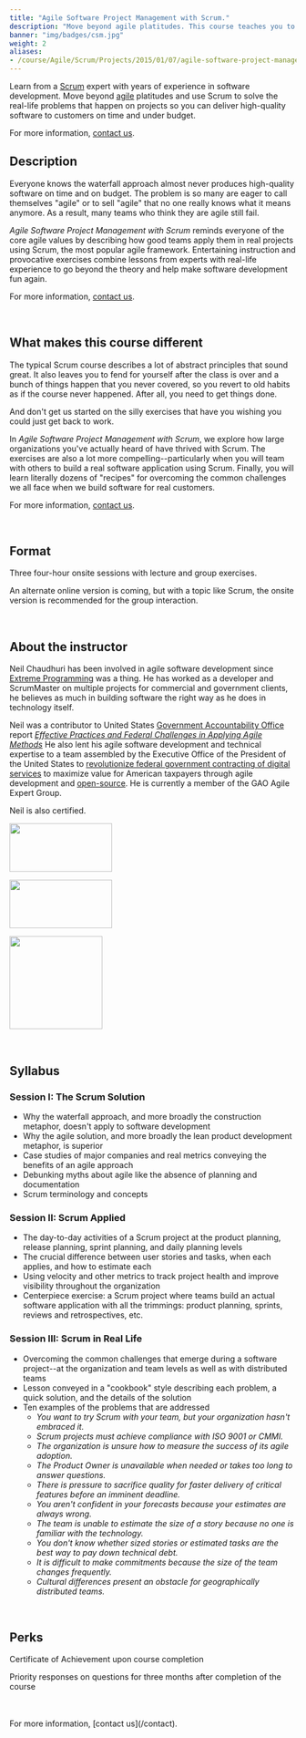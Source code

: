 ```yaml
---
title: "Agile Software Project Management with Scrum."
description: "Move beyond agile platitudes. This course teaches you to use Scrum to solve real-life problems on projects and deliver high-quality software."
banner: "img/badges/csm.jpg"
weight: 2
aliases:
- /course/Agile/Scrum/Projects/2015/01/07/agile-software-project-management-with-scrum
---
```


Learn from a [Scrum](/tags/scrum) expert with years of experience in software development. Move beyond [agile](/tags/agile) platitudes and use
Scrum to solve the real-life problems that happen
on projects so you can deliver high-quality software to customers on time and under budget.

For more information, [contact us](/contact).

## Description
Everyone knows the waterfall approach almost never produces
high-quality software on time and on budget. The problem is so many are eager to call themselves "agile" or to sell
"agile" that no one really knows what it means anymore. As a result, many teams who think they are agile still fail.

*Agile Software Project Management with Scrum* reminds everyone of the core agile values by describing how good teams
apply them in real projects using Scrum, the most popular agile framework. Entertaining instruction and provocative
exercises combine lessons from experts with real-life experience to go beyond the theory and help make software
development fun again.

For more information, [contact us](/contact).

<br>

## What makes this course different
The typical Scrum course describes a lot of abstract principles that sound great. It also leaves you to
fend for yourself after the class is over and a bunch of things happen that you never covered, so you revert to old habits
as if the course never happened. After all, you need to get things done.

And don't get us started on the silly exercises that have you wishing you could just get back to work.

In *Agile Software Project Management with Scrum*, we explore how large organizations you've actually heard of have
thrived with Scrum. The exercises are also a lot more compelling--particularly when you
will team with others to build a real software application using Scrum. Finally,
you will learn literally dozens of "recipes" for overcoming the common challenges we all face when we build software for real
customers.

For more information, [contact us](/contact).

<br>

## Format
Three four-hour onsite sessions with lecture and group exercises.

An alternate online version is coming, but with a topic like Scrum, the onsite version is recommended for the group interaction.

<br>

## About the instructor

Neil Chaudhuri has been involved in agile software development since [Extreme Programming](http://www.extremeprogramming.org/)
was a thing. He has worked as a developer and ScrumMaster on multiple projects for commercial and government clients, 
he believes as much in building software the right way as he does in technology itself.
 
Neil was a contributor to United States [Government Accountability Office](http://www.gao.gov) report 
*[Effective Practices and Federal Challenges in Applying Agile Methods](http://www.gao.gov/assets/600/593091.pdf)*
He also lent his agile software development and technical expertise to a team assembled by the 
Executive Office of the President of the United States to [revolutionize federal government contracting of digital
services](https://www.challenge.gov/challenge/digital-service-contracting-professional-training-and-development-program-challenge-2/) 
to maximize value for American taxpayers through agile development and [open-source](/categories/open-source). He is currently
a member of the GAO Agile Expert Group.

Neil is also certified.

<a href="http://www.scrumalliance.org/certifications/practitioners/certified-scrummaster-(csm)" class="badge"><img height="85px" width="180px" src="/img/badges/csm.jpg"/></a>

<a href="http://www.scrumalliance.org/certifications/practitioners/csp-certification" class="badge"><img height="85px" width="180px" src="/img/badges/csp.jpg"/></a>

<a href="http://www.pmi.org/Certification/Project-Management-Professional-PMP.aspx" class="badge"><img height="163px" width="163px" src="/img/badges/pmp.png"/></a>

<br>

## Syllabus

### Session I: The Scrum Solution
* Why the waterfall approach, and more broadly the construction metaphor, doesn't apply to software development
* Why the agile solution, and more broadly the lean product development metaphor, is superior
* Case studies of major companies and real metrics conveying the benefits of an agile approach
* Debunking myths about agile like the absence of planning and documentation
* Scrum terminology and concepts

### Session II: Scrum Applied
* The day-to-day activities of a Scrum project at the product planning, release planning, sprint planning, and daily planning levels
* The crucial difference between user stories and tasks, when each applies, and how to estimate each
* Using velocity and other metrics to track project health and improve visibility throughout the organization
* Centerpiece exercise: a Scrum project where teams build an actual software application with all the trimmings: product
planning, sprints, reviews and retrospectives, etc.

### Session III: Scrum in Real Life
* Overcoming the common challenges that emerge during a software project--at the organization and team levels as well as
with distributed teams
* Lesson conveyed in a "cookbook" style describing each problem, a quick solution, and the details of the solution
* Ten examples of the problems that are addressed
    - *You want to try Scrum with your team, but your organization hasn't embraced it.*
    - *Scrum projects must achieve compliance with ISO 9001 or CMMI.*
    - *The organization is unsure how to measure the success of its agile adoption.*
    - *The Product Owner is unavailable when needed or takes too long to answer questions.*
    - *There is pressure to sacrifice quality for faster delivery of critical features before an imminent deadline.*
    - *You aren't confident in your forecasts because your estimates are always wrong.*
    - *The team is unable to estimate the size of a story because no one is familiar with the technology.*
    - *You don't know whether sized stories or estimated tasks are the best way to pay down technical debt.*
    - *It is difficult to make commitments because the size of the team changes frequently.*
    - *Cultural differences present an obstacle for geographically distributed teams.*

<br>

## Perks

Certificate of Achievement upon course completion

Priority responses on questions for three months after completion of the course

<br>
<br>
For more information, [contact us](/contact).